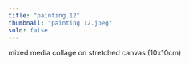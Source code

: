 ```yaml
---
title: "painting 12"
thumbnail: "painting 12.jpeg"
sold: false
---
```

mixed media collage on stretched canvas (10x10cm) 